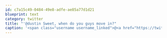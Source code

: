 ```yaml
---
id: c7a15c49-0484-49e8-adfe-ae85a77d1d21
blueprint: text
category: twitter
title: "'@dustin Sweet, when do you guys move in?"
caption: '<span class="username username_linked">@<a href="https://twitter.com/dustin" title="dustin senos">dustin</a></span> Sweet, when do you guys move in?'
---
```

